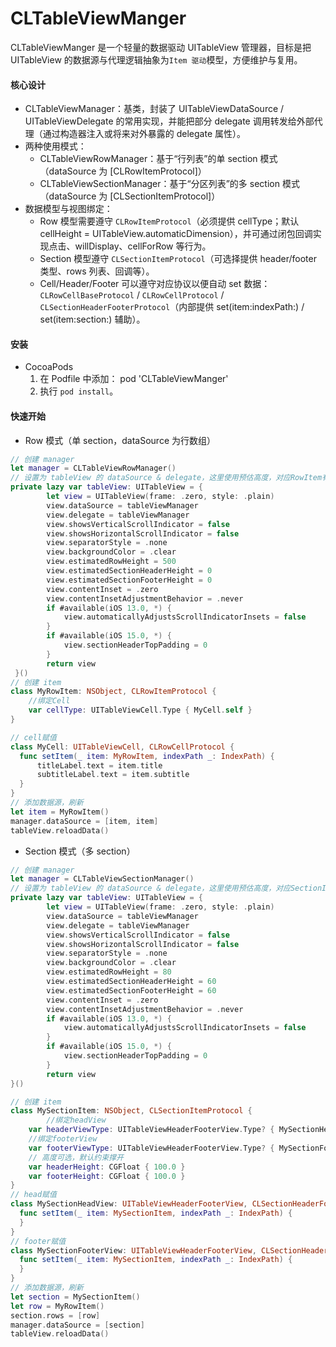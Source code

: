 # CLTableViewManger

CLTableViewManger 是一个轻量的数据驱动 UITableView 管理器，目标是把 UITableView 的数据源与代理逻辑抽象为`Item 驱动`模型，方便维护与复用。

#### 核心设计

- CLTableViewManager：基类，封装了 UITableViewDataSource / UITableViewDelegate 的常用实现，并能把部分 delegate 调用转发给外部代理（通过构造器注入或将来对外暴露的 delegate 属性）。
- 两种使用模式：
  - CLTableViewRowManager：基于“行列表”的单 section 模式（dataSource 为 [CLRowItemProtocol]）
  - CLTableViewSectionManager：基于“分区列表”的多 section 模式（dataSource 为 [CLSectionItemProtocol]）
- 数据模型与视图绑定：
  - Row 模型需要遵守 `CLRowItemProtocol`（必须提供 cellType；默认 cellHeight = UITableView.automaticDimension），并可通过闭包回调实现点击、willDisplay、cellForRow 等行为。
  - Section 模型遵守 `CLSectionItemProtocol`（可选择提供 header/footer 类型、rows 列表、回调等）。
  - Cell/Header/Footer 可以遵守对应协议以便自动 set 数据：`CLRowCellBaseProtocol` / `CLRowCellProtocol` / `CLSectionHeaderFooterProtocol`（内部提供 set(item:indexPath:) / set(item:section:) 辅助）。

#### 安装

- CocoaPods
  1. 在 Podfile 中添加：
     pod 'CLTableViewManger'
  2. 执行 `pod install`。


#### 快速开始

- Row 模式（单 section，dataSource 为行数组）

```swift
// 创建 manager
let manager = CLTableViewRowManager()
// 设置为 tableView 的 dataSource & delegate，这里使用预估高度，对应RowItem有默认cellHeight，不需要重写，如果需要自己处理高度，需要重写
private lazy var tableView: UITableView = {
        let view = UITableView(frame: .zero, style: .plain)
        view.dataSource = tableViewManager
        view.delegate = tableViewManager
        view.showsVerticalScrollIndicator = false
        view.showsHorizontalScrollIndicator = false
        view.separatorStyle = .none
        view.backgroundColor = .clear
        view.estimatedRowHeight = 500
        view.estimatedSectionHeaderHeight = 0
        view.estimatedSectionFooterHeight = 0
        view.contentInset = .zero
        view.contentInsetAdjustmentBehavior = .never
        if #available(iOS 13.0, *) {
            view.automaticallyAdjustsScrollIndicatorInsets = false
        }
        if #available(iOS 15.0, *) {
            view.sectionHeaderTopPadding = 0
        }
        return view
 }()
// 创建 item
class MyRowItem: NSObject, CLRowItemProtocol {
  	//绑定Cell
    var cellType: UITableViewCell.Type { MyCell.self }
}

// cell赋值
class MyCell: UITableViewCell, CLRowCellProtocol {
  func setItem(_ item: MyRowItem, indexPath _: IndexPath) {
      titleLabel.text = item.title
      subtitleLabel.text = item.subtitle
  }
}
// 添加数据源，刷新
let item = MyRowItem()
manager.dataSource = [item, item]
tableView.reloadData()
```

- Section 模式（多 section）

```swift
// 创建 manager 
let manager = CLTableViewSectionManager()
// 设置为 tableView 的 dataSource & delegate，这里使用预估高度，对应SectionItem有默认headerHeight、footerHeight实现，不需要重写，如果需要自己处理高度，需要重写
private lazy var tableView: UITableView = {
        let view = UITableView(frame: .zero, style: .plain)
        view.dataSource = tableViewManager
        view.delegate = tableViewManager
        view.showsVerticalScrollIndicator = false
        view.showsHorizontalScrollIndicator = false
        view.separatorStyle = .none
        view.backgroundColor = .clear
        view.estimatedRowHeight = 80
        view.estimatedSectionHeaderHeight = 60
        view.estimatedSectionFooterHeight = 60
        view.contentInset = .zero
        view.contentInsetAdjustmentBehavior = .never
        if #available(iOS 13.0, *) {
            view.automaticallyAdjustsScrollIndicatorInsets = false
        }
        if #available(iOS 15.0, *) {
            view.sectionHeaderTopPadding = 0
        }
        return view
}()

// 创建 item
class MySectionItem: NSObject, CLSectionItemProtocol {
		//绑定headView
    var headerViewType: UITableViewHeaderFooterView.Type? { MySectionHeadView.self }
  	//绑定footerView
    var footerViewType: UITableViewHeaderFooterView.Type? { MySectionFooterView.self }
  	// 高度可选，默认约束撑开
    var headerHeight: CGFloat { 100.0 }
    var footerHeight: CGFloat { 100.0 }
}
// head赋值
class MySectionHeadView: UITableViewHeaderFooterView, CLSectionHeaderFooterProtocol {
  func setItem(_ item: MySectionItem, indexPath _: IndexPath) {
  }
}
// footer赋值
class MySectionFooterView: UITableViewHeaderFooterView, CLSectionHeaderFooterProtocol {
  func setItem(_ item: MySectionItem, indexPath _: IndexPath) {
  }
}
// 添加数据源，刷新
let section = MySectionItem()
let row = MyRowItem()
section.rows = [row]
manager.dataSource = [section]
tableView.reloadData()
```
